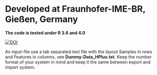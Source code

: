 # **Developed at Fraunhofer-IME-BR, Gießen, Germany**

**The code is tested under R 3.6 and 4.0**

[![DOI](https://zenodo.org/badge/277763605.svg)](https://zenodo.org/badge/latestdoi/277763605)

As input-file use a tab separated text file with the layout Samples in rows and Features in columns, see **Dummy-Data_HPlus.txt**.
Keep the number format of your system in mind and keep it the same between export and import system.
